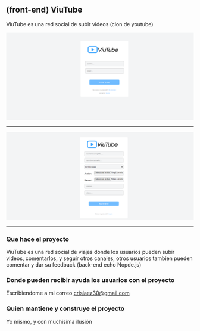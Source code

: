 ## (front-end) ViuTube

ViuTube es una red social de subir videos (clon de youtube) 

<img src="https://github.com/crislaez/Front-End_Viutube/blob/master/src/Img/foto_proyecto.PNG" />
<hr>
<img src="https://github.com/crislaez/Front-End_Viutube/blob/master/src/Img/foto_proyecto_2.PNG" />
<hr>

### Que hace el proyecto

ViuTube es una red social de viajes donde los usuarios pueden subir videos, comentarlos, y seguir otros canales, otros usuarios tambien pueden comentar y dar su feedback (back-end echo Nopde.js)
 
### Donde pueden recibir ayuda los usuarios con el proyecto
 
Escribiendome a mi correo crislaez30@gmail.com

### Quien mantiene y construye el proyecto

Yo mismo, y con muchisima ilusión

